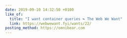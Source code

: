 ```yaml
---
date: 2019-09-10 14:32:50 +0100
like_of:
  title: "I want container queries ↬ The Web We Want"
  link: https://webwewant.fyi/wants/22/
posting_method: https://omnibear.com
---
```


